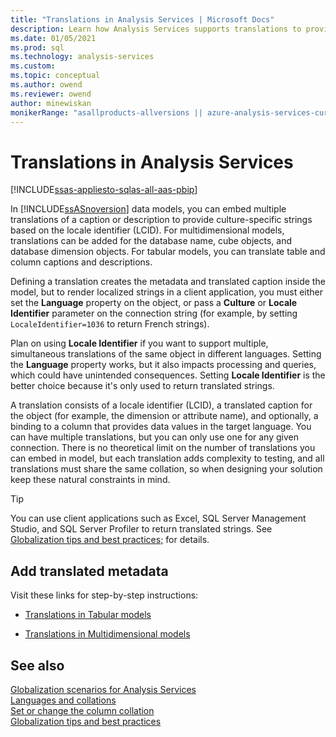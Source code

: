 ```yaml
---
title: "Translations in Analysis Services | Microsoft Docs"
description: Learn how Analysis Services supports translations to provide culture-specific strings based on the locale identifier (LCID).
ms.date: 01/05/2021
ms.prod: sql
ms.technology: analysis-services
ms.custom:
ms.topic: conceptual
ms.author: owend
ms.reviewer: owend
author: minewiskan
monikerRange: "asallproducts-allversions || azure-analysis-services-current || power-bi-premium-current || >= sql-analysis-services-2016"
---
```

# Translations in Analysis Services

[!INCLUDE[ssas-appliesto-sqlas-all-aas-pbip](includes/ssas-appliesto-sqlas-all-aas-pbip.md)]

In [!INCLUDE[ssASnoversion](includes/ssasnoversion-md.md)] data models, you can embed multiple translations of a caption or description to provide culture-specific strings based on the locale identifier (LCID). For multidimensional models, translations can be added for the database name, cube objects, and database dimension objects. For tabular models, you can translate table and column captions and descriptions.  
  
Defining a translation creates the metadata and translated caption inside the model, but to render localized strings in a client application, you must either set the **Language** property on the object, or pass a **Culture** or **Locale Identifier** parameter on the connection string (for example, by setting `LocaleIdentifier=1036` to return French strings).  
  
Plan on using **Locale Identifier** if you want to support multiple, simultaneous translations of the same object in different languages. Setting the **Language** property works, but it also impacts processing and queries, which could have unintended consequences. Setting **Locale Identifier** is the better choice because it's only used to return translated strings.  
  
A translation consists of a locale identifier (LCID), a translated caption for the object (for example, the dimension or attribute name), and optionally, a binding to a column that provides data values in the target language. You can have multiple translations, but you can only use one for any given connection. There is no theoretical limit on the number of translations you can embed in model, but each translation adds complexity to testing, and all translations must share the same collation, so when designing your solution keep these natural constraints in mind.  
  
> [!TIP]  
> You can use client applications such as Excel, SQL Server Management Studio, and SQL Server Profiler to return translated strings. See [Globalization tips and best practices;](../analysis-services/globalization-tips-and-best-practices-analysis-services.md) for details.  
  
## Add translated metadata

 Visit these links for step-by-step instructions:  
  
- [Translations in Tabular models](../analysis-services/tabular-models/translations-in-tabular-models-analysis-services.md)  
  
- [Translations in Multidimensional models](../analysis-services/multidimensional-models/translations-in-multidimensional-models-analysis-services.md)  
  
## See also

 [Globalization scenarios for Analysis Services](../analysis-services/globalization-scenarios-for-analysis-services.md)  
 [Languages and collations](../analysis-services/languages-and-collations-analysis-services.md)  
 [Set or change the column collation](/sql/relational-databases/collations/set-or-change-the-column-collation)  
 [Globalization tips and best practices](../analysis-services/globalization-tips-and-best-practices-analysis-services.md)  
